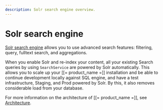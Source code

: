 ```yaml
---
description: Solr search engine overview.
---
```


# Solr search engine

[Solr search engine](https://github.com/ibexa/solr) allows you to use advanced search features: filtering, query, fulltext search, and aggregations.

When you enable Solr and re-index your content, all your existing Search queries by using `SearchService` are powered by Solr automatically.
This allows you to scale up your [[= product_name =]] installation and be able to continue development locally against SQL engine, and have a test infrastructure, Staging, and Prod powered by Solr.
By this, it also removes considerable load from your database.

For more information on the architecture of [[= product_name =]], see [Architecture](architecture.md).